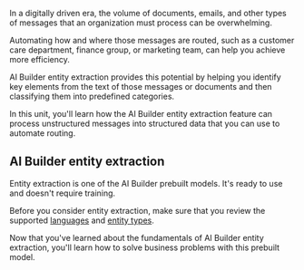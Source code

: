 In a digitally driven era, the volume of documents, emails, and other types of messages that an organization must process can be overwhelming.

Automating how and where those messages are routed, such as a customer care department, finance group, or marketing team, can help you achieve more efficiency.

AI Builder entity extraction provides this potential by helping you identify key elements from the text of those messages or documents and then classifying them into predefined categories.

In this unit, you'll learn how the AI Builder entity extraction feature can process unstructured messages into structured data that you can use to automate routing.

## AI Builder entity extraction

Entity extraction is one of the AI Builder prebuilt models. It's ready to use and doesn't require training.

Before you consider entity extraction, make sure that you review the supported [languages](/ai-builder/prebuilt-entity-extraction?WT.mc_id=DX-MVP-5003600?azure-portal=true#supported-data-format-and-languages) and [entity types](/ai-builder/prebuilt-entity-extraction?WT.mc_id=DX-MVP-5003600?azure-portal=true#supported-entity-types).

Now that you've learned about the fundamentals of AI Builder entity extraction, you'll learn how to solve business problems with this prebuilt model.
